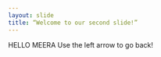```yaml
---
layout: slide
title: “Welcome to our second slide!”
---
```

HELLO MEERA
Use the left arrow to go back!
